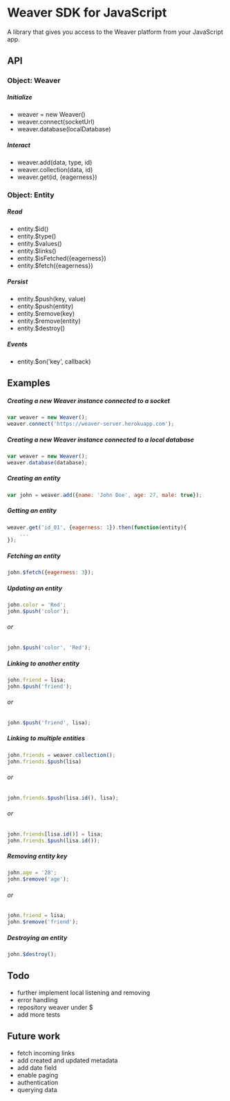 # Weaver SDK for JavaScript
A library that gives you access to the Weaver platform from your JavaScript app.

## API

### Object: Weaver

##### Initialize
- weaver = new Weaver()
- weaver.connect(socketUrl)
- weaver.database(localDatabase)

##### Interact
- weaver.add(data, type, id)
- weaver.collection(data, id)
- weaver.get(id, {eagerness})

### Object: Entity

##### Read
- entity.$id()
- entity.$type()
- entity.$values()
- entity.$links()
- entity.$isFetched({eagerness})
- entity.$fetch({eagerness})

##### Persist
- entity.$push(key, value)
- entity.$push(entity)
- entity.$remove(key)
- entity.$remove(entity)
- entity.$destroy()

##### Events
- entity.$on('key', callback)


## Examples

##### Creating a new Weaver instance connected to a socket
```javascript
var weaver = new Weaver();
weaver.connect('https://weaver-server.herokuapp.com');
```

##### Creating a new Weaver instance connected to a local database
```javascript
var weaver = new Weaver();
weaver.database(database);
```

##### Creating an entity
```javascript
var john = weaver.add({name: 'John Doe', age: 27, male: true});
```

##### Getting an entity
```javascript
weaver.get('id_01', {eagerness: 1}).then(function(entity){
	...
});
```

##### Fetching an entity
```javascript
john.$fetch({eagerness: 3});
```

##### Updating an entity
```javascript
john.color = 'Red';
john.$push('color');
```

###### or
```javascript
john.$push('color', 'Red');
```

##### Linking to another entity
```javascript
john.friend = lisa;
john.$push('friend');
```

###### or
```javascript
john.$push('friend', lisa);
```

##### Linking to multiple entities
```javascript
john.friends = weaver.collection();
john.friends.$push(lisa)
```

###### or
```javascript
john.friends.$push(lisa.id(), lisa);
```

###### or
```javascript
john.friends[lisa.id()] = lisa;
john.friends.$push(lisa.id());
```

##### Removing entity key
```javascript
john.age = '28';
john.$remove('age');
```

###### or
```javascript
john.friend = lisa;
john.$remove('friend');
```

##### Destroying an entity
```javascript
john.$destroy();
```


## Todo
- further implement local listening and removing
- error handling
- repository weaver under $
- add more tests

## Future work
- fetch incoming links
- add created and updated metadata
- add date field
- enable paging
- authentication
- querying data

